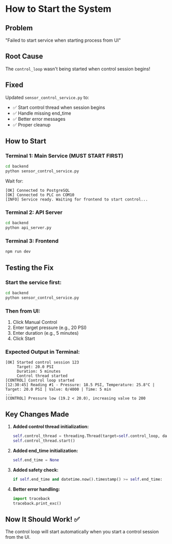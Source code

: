 # How to Start the System

## Problem
"Failed to start service when starting process from UI"

## Root Cause
The `control_loop` wasn't being started when control session begins!

## Fixed

Updated `sensor_control_service.py` to:
- ✅ Start control thread when session begins
- ✅ Handle missing end_time
- ✅ Better error messages
- ✅ Proper cleanup

## How to Start

### Terminal 1: Main Service (MUST START FIRST)
```bash
cd backend
python sensor_control_service.py
```

Wait for:
```
[OK] Connected to PostgreSQL
[OK] Connected to PLC on COM10
[INFO] Service ready. Waiting for frontend to start control...
```

### Terminal 2: API Server
```bash
cd backend
python api_server.py
```

### Terminal 3: Frontend
```bash
npm run dev
```

## Testing the Fix

### Start the service first:
```bash
cd backend
python sensor_control_service.py
```

### Then from UI:
1. Click Manual Control
2. Enter target pressure (e.g., 20 PSI)
3. Enter duration (e.g., 5 minutes)
4. Click Start

### Expected Output in Terminal:
```
[OK] Started control session 123
     Target: 20.0 PSI
     Duration: 5 minutes
     Control thread started
[CONTROL] Control loop started
[12:30:45] Reading #1 - Pressure: 18.5 PSI, Temperature: 25.8°C | Target: 20.0 PSI | Valve: 0/4000 | Time: 5 min
...
[CONTROL] Pressure low (19.2 < 20.0), increasing valve to 200
```

## Key Changes Made

1. **Added control thread initialization:**
   ```python
   self.control_thread = threading.Thread(target=self.control_loop, daemon=True)
   self.control_thread.start()
   ```

2. **Added end_time initialization:**
   ```python
   self.end_time = None
   ```

3. **Added safety check:**
   ```python
   if self.end_time and datetime.now().timestamp() >= self.end_time:
   ```

4. **Better error handling:**
   ```python
   import traceback
   traceback.print_exc()
   ```

## Now It Should Work! ✅

The control loop will start automatically when you start a control session from the UI.

